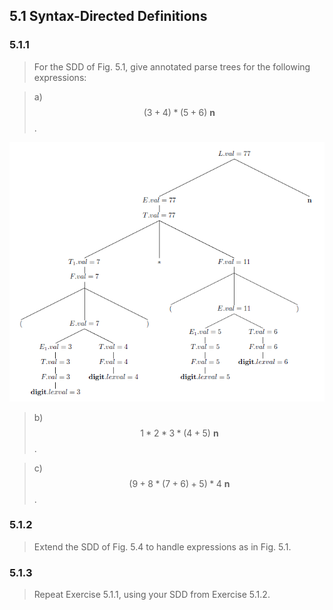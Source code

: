 ## 5.1 Syntax-Directed Definitions

### 5.1.1

> For the SDD of Fig. 5.1, give annotated parse trees for the following expressions:

> a) $$(3+4)*(5+6)~\mathbf{n}$$.

![](./img/5.1.1.a.png)

> b) $$1*2*3*(4+5)~\mathbf{n}$$.

> c) $$(9 + 8 * (7 + 6) + 5) * 4~\mathbf{n}$$.

### 5.1.2

> Extend the SDD of Fig. 5.4 to handle expressions as in Fig. 5.1.

### 5.1.3

> Repeat Exercise 5.1.1, using your SDD from Exercise 5.1.2.

